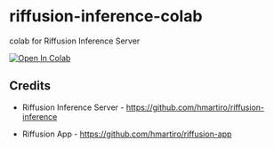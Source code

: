 # riffusion-inference-colab
colab for Riffusion Inference Server

[![Open In Colab](https://colab.research.google.com/assets/colab-badge.svg)](https://colab.research.google.com/github/thx-pw/riffusion-inference-colab/blob/main/riffusion_inference_colab.ipynb)

## Credits
- Riffusion Inference Server - https://github.com/hmartiro/riffusion-inference

- Riffusion App - https://github.com/hmartiro/riffusion-app
